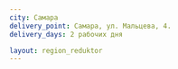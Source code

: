 ```yaml
---
city: Самара
delivery_point: Самара, ул. Мальцева, 4.
delivery_days: 2 рабочих дня

layout: region_reduktor
---
```

